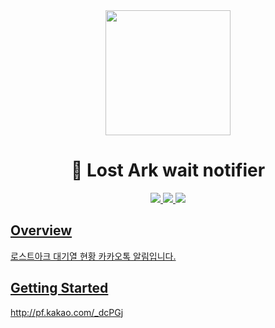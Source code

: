 <div align="middle">
    <img src="https://raw.githubusercontent.com/suitelab/lostark-wait-notifier/master/images/로스트아크 접속.jpg" height="200px">
</div>

<h1 align="center">🐤️ Lost Ark wait notifier</h1>

<p align="center">
	<a href="https://github.com/suitelab/lostark-wait-notifier"><img src="https://badges.frapsoft.com/os/v1/open-source.svg?v=102">
	<a href="https://github.com/suitelab/lostark-wait-notifier"><img src="https://img.shields.io/badge/PRs-welcome-brightgreen.svg">
	<a href="https://github.com/suitelab/lostark-wait-notifier"><img src="https://img.shields.io/badge/release-v0.0.1-brightgreen.svg">
</p>

## Overview
로스트아크 대기열 현황 카카오톡 알림입니다.

## Getting Started
http://pf.kakao.com/_dcPGj

